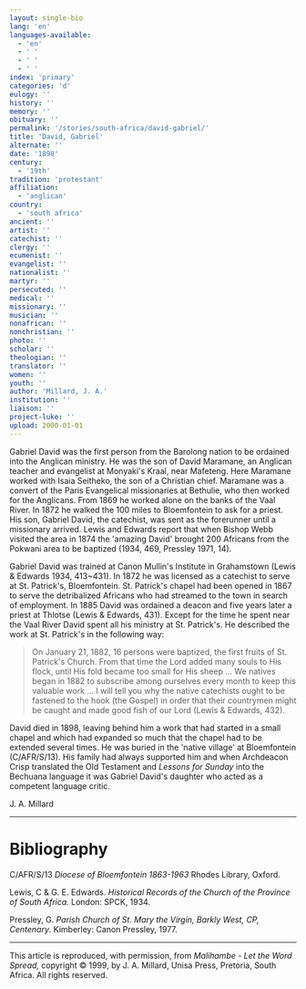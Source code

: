 ```yaml
---
layout: single-bio
lang: 'en'
languages-available:
  - 'en'
  - ' '
  - ' '
  - ' '
index: 'primary'
categories: 'd'
eulogy: ''
history: ''
memory: ''
obituary: ''
permalink: '/stories/south-africa/david-gabriel/'
title: 'David, Gabriel'
alternate: ''
date: '1898'
century:
  - '19th'
tradition: 'protestant'
affiliation:
  - 'anglican'
country:
  - 'south africa'
ancient: ''
artist: ''
catechist: ''
clergy: ''
ecumenist: ''
evangelist: ''
nationalist: ''
martyr: ''
persecuted: ''
medical: ''
missionary: ''
musician: ''
nonafrican: ''
nonchristian: ''
photo: ''
scholar: ''
theologian: ''
translator: ''
women: ''
youth: ''
author: 'Millard, J. A.'
institution: ''
liaison: ''
project-luke: ''
upload: 2000-01-01
---
```



Gabriel David was the first person from the Barolong nation to be ordained into the Anglican ministry. He was the son of David Maramane, an Anglican teacher and evangelist at Monyaki's Kraal, near Mafeteng. Here Maramane worked with Isaia Seitheko, the son of a Christian chief. Maramane was a convert of the Paris Evangelical missionaries at Bethulie, who then worked for the Anglicans. From 1869 he worked alone on the banks of the Vaal River. In 1872 he walked the 100 miles to Bloemfontein to ask for a priest. His son, Gabriel David, the catechist, was sent as the forerunner until a missionary arrived. Lewis and Edwards report that when Bishop Webb visited the area in 1874 the 'amazing David' brought 200 Africans from the Pokwani area to be baptized (1934, 469, Pressley 1971, 14).

Gabriel David was trained at Canon Mullin's Institute in Grahamstown (Lewis & Edwards 1934, 413~431). In 1872 he was licensed as a catechist to serve at St. Patrick's, Bloemfontein. St. Patrick's chapel had been opened in 1867 to serve the detribalized Africans who had streamed to the town in search of employment. In 1885 David was ordained a deacon and five years later a priest at Thlotse (Lewis & Edwards,  431). Except for the time he spent near the Vaal River David spent all his ministry at St. Patrick's. He described the work at St. Patrick's in the following way:

> On January 21, 1882, 16 persons were baptized, the first fruits of St. Patrick's Church. From that time the Lord added many souls to His flock, until His fold became too small for His sheep … We natives began in 1882 to subscribe among ourselves every month to keep this valuable work … I will tell you why the native catechists ought to be fastened to the hook (the Gospel) in order that their countrymen might be caught and made good fish of our Lord (Lewis & Edwards,  432).
> 

David died in 1898, leaving behind him a work that had started in a small chapel and which had expanded so much that the chapel had to be extended several times. He was buried in the 'native village' at Bloemfontein (C/AFR/S/13). His family had always supported him and when Archdeacon Crisp translated the Old Testament and *Lessons for Sunday* into the Bechuana language it was Gabriel David's daughter who acted as a competent language critic.

J. A. Millard

---

# Bibliography

C/AFR/S/13 *Diocese of Bloemfontein 1863-1963* Rhodes Library, Oxford.

Lewis, C & G. E. Edwards.  *Historical Records of the Church of the Province of South Africa.* London: SPCK, 1934.

Pressley, G.  *Parish Church of St. Mary the Virgin, Barkly West, CP, Centenary*. Kimberley: Canon Pressley, 1977.

---

This article is reproduced, with permission, from *Malihambe - Let the Word Spread,* copyright &copy; 1999, by J. A. Millard, Unisa Press, Pretoria, South Africa.  All rights reserved.